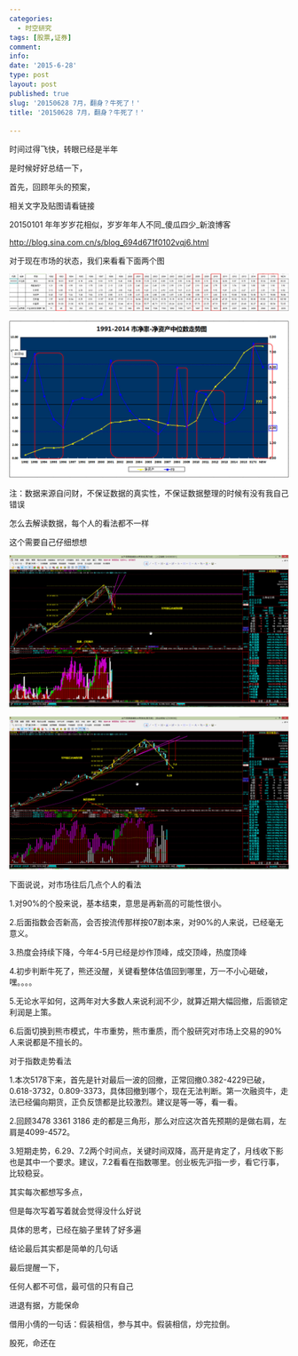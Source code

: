 ```yaml
---
categories:
  - 时空研究
tags: [股票,证券]
comment: 
info: 
date: '2015-6-28'
type: post
layout: post
published: true
slug: '20150628 7月，翻身？牛死了！'
title: '20150628 7月，翻身？牛死了！'

---
```

时间过得飞快，转眼已经是半年

是时候好好总结一下，

首先，回顾年头的预案​，

相关文字及贴图请看链接

20150101 年年岁岁花相似，岁岁年年人不同_傻瓜四少_新浪博客

http://blog.sina.com.cn/s/blog_694d671f0102vqj6.html

对于现在市场的状态，我们来看看下面两个图

![20150628-0](/images/20150628-0.jpeg)

![20150628-1](/images/20150628-1.jpeg)

​注：数据来源自问财，不保证数据的真实性，不保证数据整理的时候有没有我自己错误

​怎么去解读数据，每个人的看法都不一样

这个需要自己仔细想想

![20150628-2](/images/20150628-2.jpeg)

![20150628-3](/images/20150628-3.jpeg)

​下面说说，对市场往后几点个人的看法

1.对90%的个股来说，基本结束，意思是再新高的可能性很小。

2.后面指数会否新高，会否按流传那样按07剧本来，对90%的人来说，已经毫无意义。

3.热度会持续下降，今年4-5月已经是炒作顶峰，成交顶峰，热度顶峰

4.初步判断牛死了，熊还没醒，关键看整体估值回到哪里，万一不小心砸破，嘿。。。。

5.无论水平如何，这两年对大多数人来说利润不少，就算近期大幅回撤，后面锁定利润是上策​。

6.后面切换到熊市模式，牛市重势，熊市重质​，而个股研究对市场上交易的90%人来说都是不擅长的。


对于指数走势看法

1.本次5178下来，首先是针对最后一波的回撤，正常回撤0.382-4229已破，0.618-3732，0.809-3373​，具体回撤到哪个，现在无法判断。第一次融资牛，走法已经偏向期货，正负反馈都是比较激烈。建议是等一等，看一看。

2.回顾3478 3361  3186 走的都是三角形，那么对应这次首先预期的是做右肩，左肩是4099-4572。

3.短期走势，6.29、7.2两个时间点，关键时间双降，高开是肯定了，月线收下影也是其中一个要求。建议，7.2看看在指数哪里​。创业板先沪指一步，看它行事，比较稳妥。​


其实每次都想写多点，

但是每次写着写着就会觉得没什么好说

具体的思考，已经在脑子里转了好多遍

结论最后其实都是简单的几句话​

​最后提醒一下，

任何人都不可信，最可信的只有自己

进退有据，方能保命​​

借用小倩的一句话：假装相信，参与其中。假装相信，炒完拉倒。

股死，命还在
